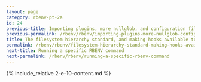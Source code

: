 ```yaml
---
layout: page
category: rbenv-pt-2a
id: 24
previous-title: Importing plugins, more nullglob, and configuration files
previous-permalink: /rbenv/rbenv/importing-plugins-more-nullglob-config-files
title: The filesystem hierarchy standard, and making hooks available to commands
permalink: /rbenv/rbenv/filesystem-hierarchy-standard-making-hooks-available
next-title: Running a specific RBENV command
next-permalink: /rbenv/rbenv/running-a-specific-rbenv-command
---
```


{% include_relative 2-e-10-content.md %}
